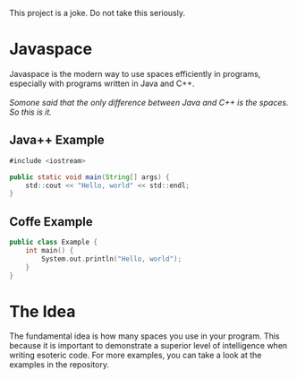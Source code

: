 This project is a joke. Do not take this seriously.

# Javaspace

Javaspace is the modern way to use spaces efficiently in programs, especially with programs written in Java and C++.<br><br>
<i>Somone said that the only difference between Java and C++ is the spaces. So this is it.</i>

## Java++ Example

```java
#include <iostream>

public static void main(String[] args) {
    std::cout << "Hello, world" << std::endl;
}
```

## Coffe Example

```cpp
public class Example {
    int main() {
        System.out.println("Hello, world");
    }
}
```

# The Idea

The fundamental idea is how many spaces you use in your program. This because it is important to demonstrate a superior level of intelligence when writing esoteric code. For more examples, you can take a look at the examples in the repository.<br>

